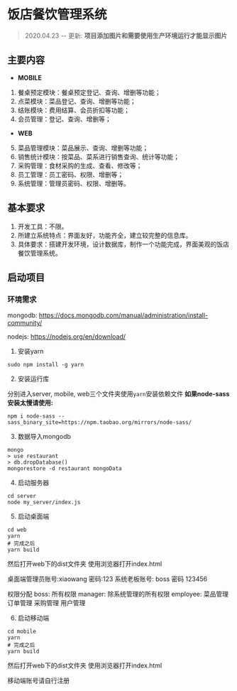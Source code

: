 # 饭店餐饮管理系统

> 2020.04.23 -- 更新: __项目添加图片和需要使用生产环境运行才能显示图片__

## 主要内容

* **MOBILE**

1. 餐桌预定模块：餐桌预定登记、查询、增删等功能；
2. 点菜模块：菜品登记、查询、增删等功能；
3. 结账模块：费用结算、会员折扣等功能；
4. 会员管理：登记、查询、增删等；

* **WEB**

5. 菜品管理模块：菜品展示、查询、增删等功能；
6. 销售统计模块：按菜品、菜系进行销售查询、统计等功能；
7. 采购管理：食材采购的生成、查看、修改等；
8. 员工管理：员工密码、权限、增删等；
9. 系统管理：管理员密码、权限、增删等。
 
## 基本要求

1. 开发工具：不限。
2. 所建立系统特点：界面友好，功能齐全，建立较完整的信息库。
3. 具体要求：搭建开发环境，设计数据库，制作一个功能完成，界面美观的饭店餐饮管理系统。

## 启动项目

### 环境需求
mongodb: https://docs.mongodb.com/manual/administration/install-community/

nodejs: https://nodejs.org/en/download/

1. 安装yarn

```
sudo npm install -g yarn
```

2. 安装运行库

分别进入server, mobile, web三个文件夹使用`yarn`安装依赖文件
__如果node-sass安装太慢请使用:__

```npm i node-sass --sass_binary_site=https://npm.taobao.org/mirrors/node-sass/```

3. 数据导入mongodb

```
mongo
> use restaurant
> db.dropDatabase()
mongorestore -d restaurant mongoData
```

4. 启动服务器

```
cd server
node my_server/index.js
```

5. 启动桌面端

```
cd web
yarn
# 完成之后
yarn build
```
然后打开web下的dist文件夹
使用浏览器打开index.html

桌面端管理员账号:xiaowang 密码:123
系统老板账号: boss 密码 123456


权限分配
boss: 所有权限
manager: 除系统管理的所有权限
employee: 菜品管理 订单管理 采购管理 用户管理

6. 启动移动端

```
cd mobile
yarn
# 完成之后
yarn build
```
然后打开web下的dist文件夹
使用浏览器打开index.html

移动端账号请自行注册

